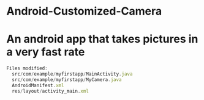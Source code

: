 Android-Customized-Camera
=========================
An android app that takes pictures in a very fast rate 
=========================



```javascript
Files modified: 
  src/com/example/myfirstapp/MainActivity.java
  src/com/example/myfirstapp/MyCamera.java
  AndroidManifest.xml
  res/layout/activity_main.xml
```

